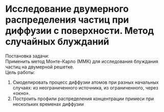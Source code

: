 # Исследование двумерного распределения частиц при диффузии с поверхности. Метод случайных блужданий
Постановка задачи:  
Применить метод Монте-Карло (ММК) для исследования блуждания частиц на двумерной решетке.  
Цель работы:  
1. Смоделировать процесс диффузии атомов при разных начальных случаях: из неограниченного источника, из ограниченного, через «окно».
2. Построить профили распределения концентрации примеси при нескольких временах диффузии
